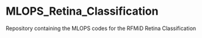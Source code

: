 # MLOPS_Retina_Classification
Repository containing the MLOPS codes for the RFMiD Retina Classification
